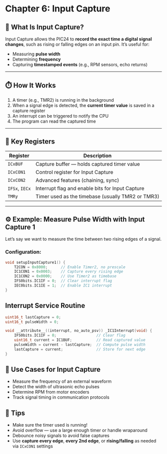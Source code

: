 # Chapter 6: Input Capture

## 🎯 What Is Input Capture?

Input Capture allows the PIC24 to **record the exact time a digital signal changes**, such as rising or falling edges on an input pin. It’s useful for:

- Measuring **pulse width**  
- Determining **frequency**  
- Capturing **timestamped events** (e.g., RPM sensors, echo returns)

---

## ⏱️ How It Works

1. A timer (e.g., TMR2) is running in the background  
2. When a signal edge is detected, the **current timer value** is saved in a capture register  
3. An interrupt can be triggered to notify the CPU  
4. The program can read the captured time

---

## 🧰 Key Registers

| Register          | Description                              |
|-------------------|------------------------------------------|
| `ICxBUF`          | Capture buffer — holds captured timer value  
| `ICxCON1`         | Control register for Input Capture  
| `ICxCON2`         | Advanced features (chaining, sync)  
| `IFSx`, `IECx`    | Interrupt flag and enable bits for Input Capture  
| `TMRy`            | Timer used as the timebase (usually TMR2 or TMR3)

---

## ⚙️ Example: Measure Pulse Width with Input Capture 1

Let’s say we want to measure the time between two rising edges of a signal.

### Configuration:

```c
void setupInputCapture1() {
    T2CON = 0x8000;      // Enable Timer2, no prescale
    IC1CON1 = 0x0003;    // Capture every rising edge
    IC1CON2 = 0x0000;    // Use Timer2 as timebase
    IFS0bits.IC1IF = 0;  // Clear interrupt flag
    IEC0bits.IC1IE = 1;  // Enable IC1 interrupt
}
```

## Interrupt Service Routine
```c
uint16_t lastCapture = 0;
uint16_t pulseWidth = 0;

void __attribute__((interrupt, no_auto_psv)) _IC1Interrupt(void) {
    IFS0bits.IC1IF = 0;                  // Clear flag
    uint16_t current = IC1BUF;           // Read captured value
    pulseWidth = current - lastCapture;  // Compute pulse width
    lastCapture = current;               // Store for next edge
}
```

## 🧠 Use Cases for Input Capture

- Measure the frequency of an external waveform  
- Detect the width of ultrasonic echo pulses  
- Determine RPM from motor encoders  
- Track signal timing in communication protocols  


## 🧩 Tips

- Make sure the timer used is running!  
- Avoid overflow — use a large enough timer or handle wraparound  
- Debounce noisy signals to avoid false captures  
- Use **capture every edge**, **every 2nd edge**, or **rising/falling** as needed via `ICxCON1` settings  
